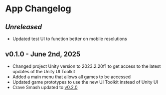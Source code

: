 # App Changelog

## *Unreleased*
* Updated test UI to function better on mobile resolutions

## v0.1.0 - June 2nd, 2025
* Changed project Unity version to 2023.2.20f1 to get access to the latest updates of the Unity UI Toolkit
* Added a main menu that allows all games to be accessed
* Updated game prototypes to use the new UI Toolkit instead of Unity UI
* Crave Smash updated to [v0.2.0](https://github.com/qusr08/UofR-Games/blob/main/Changelogs/CRAVESMASH_CHANGELOG.md)